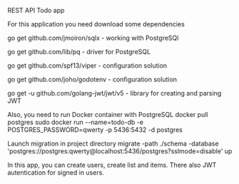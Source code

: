REST API Todo app

For this application you need download some dependencies

go get github.com/jmoiron/sqlx - working with PostgreSQl

go get github.com/lib/pq - driver for PostgreSQL

go get github.com/spf13/viper - configuration solution

go get github.com/joho/godotenv - configuration solution

go get -u github.com/golang-jwt/jwt/v5 - library for creating and parsing JWT 

Also, you need to run Docker container with PostgreSQL
docker pull postgres
sudo docker run --name=todo-db -e POSTGRES_PASSWORD=qwerty -p 5436:5432 -d postgres

Launch migration in project directory
migrate -path ./schema -database 'postgres://postgres:qwerty@localhost:5436/postgres?sslmode=disable' up

In this app, you can create users, create list and items. There also JWT autentication for signed in users.
